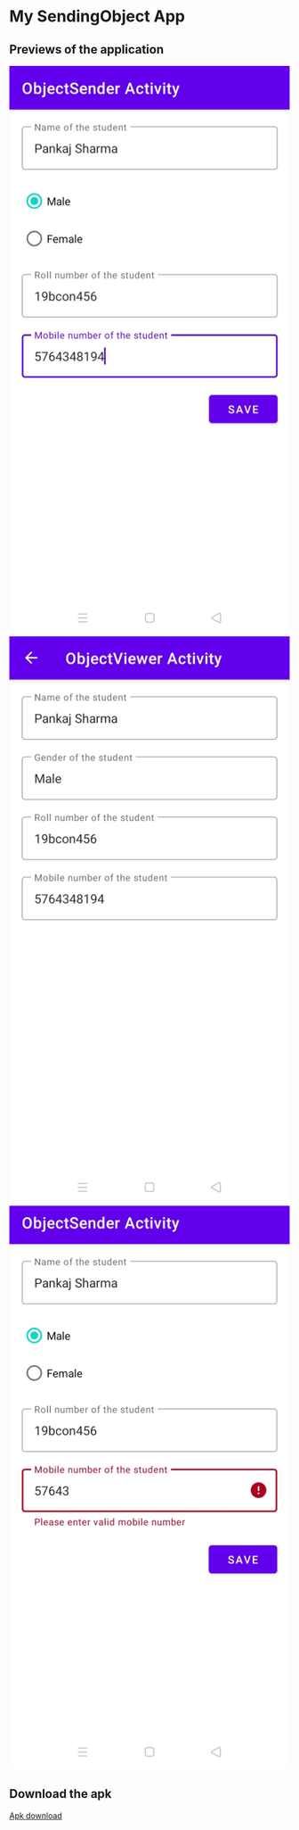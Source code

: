 # My SendingObject App


## Previews of the application

![](https://github.com/alein249/Sending-Objects/blob/master/app/src/main/res/drawable-v24/ss1.jpg)
![](https://github.com/alein249/Sending-Objects/blob/master/app/src/main/res/drawable-v24/ss2.jpg)
![](https://github.com/alein249/Sending-Objects/blob/master/app/src/main/res/drawable-v24/ss3.jpg)

## Download the apk

[Apk download](https://github.com/alein249/Sending-Objects/releases/download/Latest/app-release.apk)
